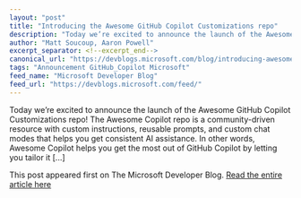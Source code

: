 ```yaml
---
layout: "post"
title: "Introducing the Awesome GitHub Copilot Customizations repo"
description: "Today we’re excited to announce the launch of the Awesome GitHub Copilot Customizations repo! The Aw..."
author: "Matt Soucoup, Aaron Powell"
excerpt_separator: <!--excerpt_end-->
canonical_url: "https://devblogs.microsoft.com/blog/introducing-awesome-github-copilot-customizations-repo"
tags: "Announcement GitHub_Copilot Microsoft"
feed_name: "Microsoft Developer Blog"
feed_url: "https://devblogs.microsoft.com/feed/"
---
```


Today we’re excited to announce the launch of the Awesome GitHub Copilot Customizations repo! The Awesome Copilot repo is a community-driven resource with custom instructions, reusable prompts, and custom chat modes that helps you get consistent AI assistance. In other words, Awesome Copilot helps you get the most out of GitHub Copilot by letting you tailor it [...]<!--excerpt_end-->

This post appeared first on The Microsoft Developer Blog. [Read the entire article here](https://devblogs.microsoft.com/blog/introducing-awesome-github-copilot-customizations-repo)
